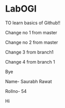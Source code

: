 # LabOGI
TO learn basics of Github!!

Change no 1 from master

Change no 2 from master

Change 3 from branch1

Change 4 from branch 1

Bye


Name- Saurabh Rawat

Rollno- 54

Hi
